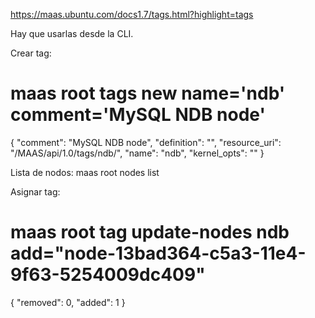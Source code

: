 https://maas.ubuntu.com/docs1.7/tags.html?highlight=tags

Hay que usarlas desde la CLI.

Crear tag:
# maas root tags new name='ndb' comment='MySQL NDB node'
{
    "comment": "MySQL NDB node", 
    "definition": "", 
    "resource_uri": "/MAAS/api/1.0/tags/ndb/", 
    "name": "ndb", 
    "kernel_opts": ""
}

Lista de nodos:
maas root nodes list

Asignar tag:
# maas root tag update-nodes ndb add="node-13bad364-c5a3-11e4-9f63-5254009dc409"
{
    "removed": 0, 
    "added": 1
}

